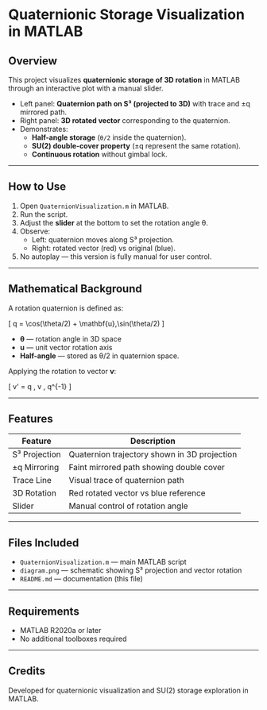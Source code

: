 # Quaternionic Storage Visualization in MATLAB

## Overview

This project visualizes **quaternionic storage of 3D rotation** in MATLAB through an interactive plot with a manual slider.

- Left panel: **Quaternion path on S³ (projected to 3D)** with trace and ±q mirrored path.
- Right panel: **3D rotated vector** corresponding to the quaternion.
- Demonstrates:
  - **Half-angle storage** (`θ/2` inside the quaternion).
  - **SU(2) double-cover property** (±q represent the same rotation).
  - **Continuous rotation** without gimbal lock.

---

## How to Use

1. Open `QuaternionVisualization.m` in MATLAB.
2. Run the script.
3. Adjust the **slider** at the bottom to set the rotation angle θ.
4. Observe:
   - Left: quaternion moves along S³ projection.
   - Right: rotated vector (red) vs original (blue).
5. No autoplay — this version is fully manual for user control.

---

## Mathematical Background

A rotation quaternion is defined as:

\[
q = \cos(\theta/2) + \mathbf{u}\,\sin(\theta/2)
\]

- **θ** — rotation angle in 3D space  
- **u** — unit vector rotation axis  
- **Half-angle** — stored as θ/2 in quaternion space.  

Applying the rotation to vector **v**:

\[
v' = q \, v \, q^{-1}
\]

---

## Features

| Feature | Description |
|----------|-------------|
| S³ Projection | Quaternion trajectory shown in 3D projection |
| ±q Mirroring | Faint mirrored path showing double cover |
| Trace Line | Visual trace of quaternion path |
| 3D Rotation | Red rotated vector vs blue reference |
| Slider | Manual control of rotation angle |

---

## Files Included

- `QuaternionVisualization.m` — main MATLAB script  
- `diagram.png` — schematic showing S³ projection and vector rotation  
- `README.md` — documentation (this file)

---

## Requirements

- MATLAB R2020a or later  
- No additional toolboxes required

---

## Credits

Developed for quaternionic visualization and SU(2) storage exploration in MATLAB.
